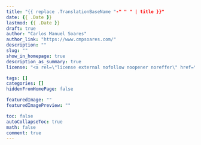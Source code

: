 ```yaml
---
title: "{{ replace .TranslationBaseName "-" " " | title }}"
date: {{ .Date }}
lastmod: {{ .Date }}
draft: true
author: "Carlos Manuel Soares"
author_link: "https://www.cmpsoares.com/"
description: ""
slug: ""
show_in_homepage: true
description_as_summary: true
license: "<a rel=\"license external nofollow noopener noreffer\" href=\"https://creativecommons.org/licenses/by-nc/4.0/\" target=\"_blank\">CC BY-NC 4.0</a>"

tags: []
categories: []
hiddenFromHomePage: false

featuredImage: ""
featuredImagePreview: ""

toc: false
autoCollapseToc: true
math: false
comment: true
---
```


<!--more-->